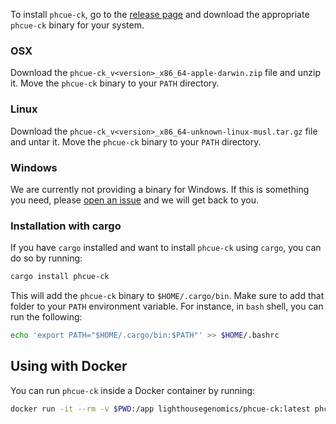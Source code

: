 
To install `phcue-ck`, go to the [release page](https://github.com/lgi-onehealth/phcue-ck/releases) and download the appropriate `phcue-ck` binary for your system.

### OSX

Download the `phcue-ck_v<version>_x86_64-apple-darwin.zip` file and unzip it. Move the `phcue-ck` binary to your `PATH` directory.

### Linux

Download the `phcue-ck_v<version>_x86_64-unknown-linux-musl.tar.gz` file and untar it. Move the `phcue-ck` binary to your `PATH` directory.

### Windows

We are currently not providing a binary for Windows. If this is something you need, please [open an issue](https://github.com/lgi-onehealth/phcue-ck/issues/new) and we will get back to you.

### Installation with cargo

If you have `cargo` installed and want to install `phcue-ck` using `cargo`, you can do so by running:

```bash
cargo install phcue-ck
```

This will add the `phcue-ck` binary to `$HOME/.cargo/bin`. Make sure to add that folder to your `PATH` environment variable. For instance, in `bash` shell, you can run the following:

```bash
echo 'export PATH="$HOME/.cargo/bin:$PATH"' >> $HOME/.bashrc
```

## Using with Docker

You can run `phcue-ck` inside a Docker container by running:

```bash
docker run -it --rm -v $PWD:/app lighthousegenomics/phcue-ck:latest phcue-ck --help
```
